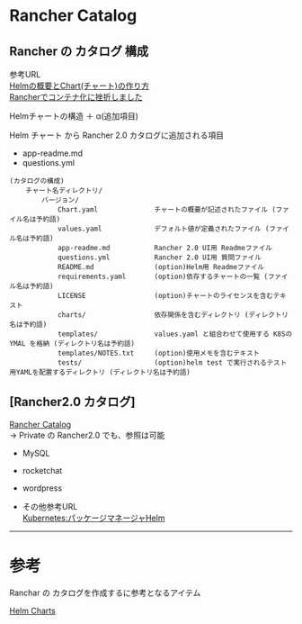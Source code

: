 # Rancher Catalog

## Rancher の カタログ 構成

参考URL  
[Helmの概要とChart(チャート)の作り方](https://qiita.com/thinksphere/items/5f3e918015cf4e63a0bc)  
[Rancherでコンテナ化に挫折しました](https://texta.pixta.jp/entry/2018/10/31/120000)

Helmチャートの構造 ＋ α(追加項目)

Helm チャート から Rancher 2.0 カタログに追加される項目  
* app-readme.md
* questions.yml

``` ディレクトリ構造
(カタログの構成)
    チャート名ディレクトリ/
        バージョン/
            Chart.yaml              チャートの概要が記述されたファイル (ファイル名は予約語)
            values.yaml             デフォルト値が定義されたファイル (ファイル名は予約語)
            app-readme.md           Rancher 2.0 UI用 Readmeファイル
            questions.yml           Rancher 2.0 UI用 質問ファイル
            README.md               (option)Helm用 Readmeファイル
            requirements.yaml       (option)依存するチャートの一覧 (ファイル名は予約語)
            LICENSE                 (option)チャートのライセンスを含むテキスト
            charts/                 依存関係を含むディレクトリ (ディレクトリ名は予約語)
            templates/              values.yaml と組合わせて使用する K8SのYMAL を格納 (ディレクトリ名は予約語)
            templates/NOTES.txt     (option)使用メモを含むテキスト
            tests/                  (option)helm test で実行されるテスト用YAMLを配置するディレクトリ (ディレクトリ名は予約語)
```

## [Rancher2.0 カタログ]

[Rancher Catalog](https://github.com/rancher/charts)  
→ Private の Rancher2.0 でも、参照は可能

* MySQL

* rocketchat

* wordpress  

* その他参考URL  
[Kubernetes:パッケージマネージャHelm](https://qiita.com/tkusumi/items/12857780d8c8463f9b9c)

---
# 参考

Ranchar の カタログを作成するに参考となるアイテム

[Helm Charts](readme/helmchart/helmchart.md)

